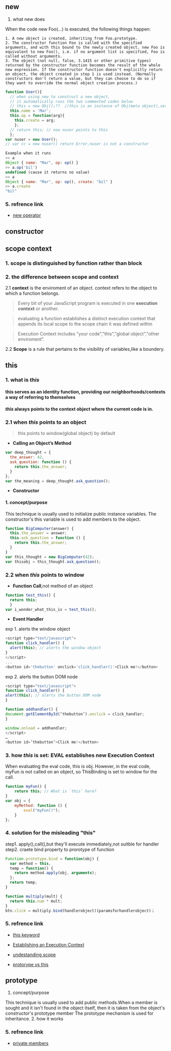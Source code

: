 ## new

1. what new does

When the code new Foo(...) is executed, the following things happen:

    1. A new object is created, inheriting from Foo.prototype.
    2. The constructor function Foo is called with the specified arguments, and with this bound to the newly created object. new Foo is equivalent to new Foo(), i.e. if no argument list is specified, Foo is called without arguments.
    3. The object (not null, false, 3.1415 or other primitive types) returned by the constructor function becomes the result of the whole new expression. If the constructor function doesn't explicitly return an object, the object created in step 1 is used instead. (Normally constructors don't return a value, but they can choose to do so if they want to override the normal object creation process.)


``` javascript
function User(){
  // when using new to construct a new object,
  // it automatically runs the two commented codes below
  // this = new Obj();??  //this is an instance of Obj(meta object),set properties of this below
  this.name = 'Mar';
  this.op = function(arg){
    this.create = arg;
    };
  // return this; // now nuser points to this
  };
var nuser = new User();
// var cc = new nuser() return Error,nuser is not a constructor
```

``` javascript
Example when it runs
>> a
Object { name: "Mar", op: op() }
>> a.op('bil')
undefined (cause it returns no value)
>> a
Object { name: "Mar", op: op(), create: "bil" }
>> a.create
"bil"
```


### 5. refrence link

* [new operator](https://developer.mozilla.org/en-US/docs/Web/JavaScript/Reference/Operators/new)


## constructor

## scope context
### 1. scope is distinguished by function rather than block

### 2. the difference between scope and context

2.1 **context** is the enviroment of an object.
context refers to the object to which a function belongs.

> Every bit of your JavaScript program is executed in one **execution context** or another.

> evaluating a function establishes a distinct execution context that appends 
its local scope to the scope chain it was defined within

> Execution Context includes "your code","this","global object","other enviroment".

2.2 **Scope** is a rule that pertains to the visibility of variables,like a boundery.



## this

### 1. what is *this*

#### this serves as an identity function, providing our neighborhoods/contexts a way of referring to themselves
#### *this* always points to the context object where the current code is in.

### 2.1 when *this* points to an object
> this points to window(global object) by default

* **Calling an Object’s Method**

``` javascript
var deep_thought = {
  the_answer: 42,
  ask_question: function () {
    return this.the_answer;
  }
};
var the_meaning = deep_thought.ask_question();
```

* **Constructor** 
#### 1. concept/purpose

This technique is usually used to initialize public instance variables. The constructor's this variable is used to add members to the object.

``` javascript
function BigComputer(answer) {
  this.the_answer = answer;
  this.ask_question = function () {
    return this.the_answer;
  }
}
var this_thought = new BigComputer(42);
var thisobj = this_thought.ask_question();
```

### 2.2 when *this* points to window



* **Function Call**,not method of an object

``` javascript
function test_this() {
  return this;
  }
var i_wonder_what_this_is = test_this();
```

* **Event Handler**

exp 1. alerts the window object

``` javascript
<script type="text/javascript">
function click_handler() {
  alert(this); // alerts the window object
}
</script>
...
<button id='thebutton' onclick='click_handler()'>Click me!</button> 
```

exp 2. alerts the button DOM node

``` javascript
<script type="text/javascript">
function click_handler() {
alert(this); // alerts the button DOM node
}

function addhandler() {
document.getElementById(‘thebutton’).onclick = click_handler;
}

window.onload = addhandler;
</script>
…
<button id=’thebutton’>Click me!</button>
```

### 3. how *this* is set: EVAL establishes new Execution Context
When evaluating the eval code, this is obj. 
However, in the eval code, myFun is not called on an object, 
so ThisBinding is set to window for the call.

``` javascript
function myFun() {
    return this; // What is `this` here?
}
var obj = {
    myMethod: function () {
        eval("myFun()");
    }
};
```

### 4. solution for the misleading "this"
step1. apply(),call(),but they'll execute immediately,not suitble for handler
step2. craete bind property to prorotype of function

``` javascript
Function.prototype.bind = function(obj) {
  var method = this,
  temp = function() {
    return method.apply(obj, arguments);
  };
  return temp;
}

function multiply(mult) {
  return this.num * mult;
}
btn.click = multiply.bind(handlerobject)(paramsforhandlerobject)；
```

### 5. refrence link

* [this keyword](https://stackoverflow.com/questions/3127429/how-does-the-this-keyword-work)

* [Establishing an Execution Context](https://ecma-international.org/ecma-262/5.1/#sec-10.4)

* [undestanding scope](http://www.digital-web.com/articles/scope_in_javascript/)
* [protorype vs this](https://stackoverflow.com/questions/310870/use-of-prototype-vs-this-in-javascript)

## prototype
1. concept/purpose

This technique is usually used to add public methods.When a member is sought and it isn't found in the object itself, then it is taken from the object's constructor's prototype member
The prototype mechanism is used for inheritance.
2. how it works


### 5. refrence link
* [private members](http://crockford.com/javascript/private.html)

